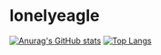 # lonelyeagle
[![Anurag's GitHub stats](https://github-readme-stats.vercel.app/api?username=linuxlonelyeagle)](https://github.com/anuraghazra/github-readme-stats)
[![Top Langs](https://github-readme-stats.vercel.app/api/top-langs/?username=linuxlonelyeagle)](https://github.com/anuraghazra/github-readme-stats)
